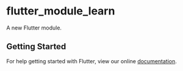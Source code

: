 # flutter_module_learn

A new Flutter module.

## Getting Started

For help getting started with Flutter, view our online
[documentation](https://flutter.io/).
